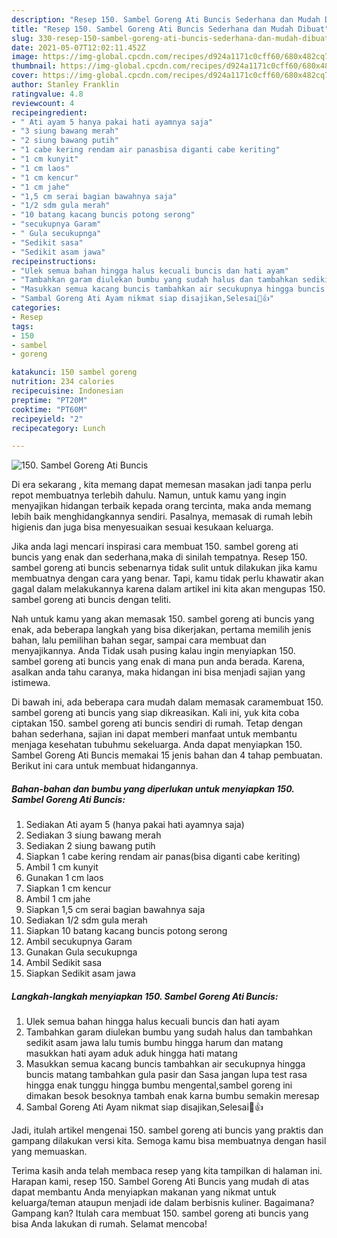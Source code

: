 ```yaml
---
description: "Resep 150. Sambel Goreng Ati Buncis Sederhana dan Mudah Dibuat"
title: "Resep 150. Sambel Goreng Ati Buncis Sederhana dan Mudah Dibuat"
slug: 330-resep-150-sambel-goreng-ati-buncis-sederhana-dan-mudah-dibuat
date: 2021-05-07T12:02:11.452Z
image: https://img-global.cpcdn.com/recipes/d924a1171c0cff60/680x482cq70/150-sambel-goreng-ati-buncis-foto-resep-utama.jpg
thumbnail: https://img-global.cpcdn.com/recipes/d924a1171c0cff60/680x482cq70/150-sambel-goreng-ati-buncis-foto-resep-utama.jpg
cover: https://img-global.cpcdn.com/recipes/d924a1171c0cff60/680x482cq70/150-sambel-goreng-ati-buncis-foto-resep-utama.jpg
author: Stanley Franklin
ratingvalue: 4.8
reviewcount: 4
recipeingredient:
- " Ati ayam 5 hanya pakai hati ayamnya saja"
- "3 siung bawang merah"
- "2 siung bawang putih"
- "1 cabe kering rendam air panasbisa diganti cabe keriting"
- "1 cm kunyit"
- "1 cm laos"
- "1 cm kencur"
- "1 cm jahe"
- "1,5 cm serai bagian bawahnya saja"
- "1/2 sdm gula merah"
- "10 batang kacang buncis potong serong"
- "secukupnya Garam"
- " Gula secukupnga"
- "Sedikit sasa"
- "Sedikit asam jawa"
recipeinstructions:
- "Ulek semua bahan hingga halus kecuali buncis dan hati ayam"
- "Tambahkan garam diulekan bumbu yang sudah halus dan tambahkan sedikit asam jawa lalu tumis bumbu hingga harum dan matang masukkan hati ayam aduk aduk hingga hati matang"
- "Masukkan semua kacang buncis tambahkan air secukupnya hingga buncis matang tambahkan gula pasir dan Sasa jangan lupa test rasa hingga enak tunggu hingga bumbu mengental,sambel goreng ini dimakan besok besoknya tambah enak karna bumbu semakin meresap"
- "Sambal Goreng Ati Ayam nikmat siap disajikan,Selesai🤤👍"
categories:
- Resep
tags:
- 150
- sambel
- goreng

katakunci: 150 sambel goreng 
nutrition: 234 calories
recipecuisine: Indonesian
preptime: "PT20M"
cooktime: "PT60M"
recipeyield: "2"
recipecategory: Lunch

---
```



![150. Sambel Goreng Ati Buncis](https://img-global.cpcdn.com/recipes/d924a1171c0cff60/680x482cq70/150-sambel-goreng-ati-buncis-foto-resep-utama.jpg)

Di era  sekarang , kita memang dapat memesan masakan jadi tanpa perlu repot membuatnya terlebih dahulu. Namun, untuk kamu yang ingin menyajikan hidangan terbaik kepada orang tercinta, maka anda memang lebih baik menghidangkannya sendiri. Pasalnya, memasak di rumah lebih higienis dan juga bisa menyesuaikan sesuai kesukaan keluarga.

Jika anda lagi mencari inspirasi cara membuat 150. sambel goreng ati buncis yang enak dan sederhana,maka di sinilah tempatnya. Resep 150. sambel goreng ati buncis  sebenarnya tidak sulit untuk dilakukan jika kamu membuatnya dengan cara yang benar. Tapi, kamu tidak perlu khawatir akan gagal dalam melakukannya 
karena dalam artikel ini kita akan mengupas 150. sambel goreng ati buncis dengan teliti.  



Nah untuk kamu yang akan memasak 150. sambel goreng ati buncis yang enak, ada beberapa langkah yang bisa dikerjakan, pertama memilih jenis bahan, lalu pemilihan bahan segar, sampai cara membuat dan menyajikannya. Anda Tidak usah pusing kalau ingin menyiapkan 150. sambel goreng ati buncis yang enak di mana pun anda berada. Karena, asalkan anda  tahu caranya, maka hidangan ini bisa menjadi sajian yang istimewa.

Di bawah ini, ada beberapa cara mudah dalam memasak caramembuat 150. sambel goreng ati buncis yang siap dikreasikan. Kali ini, yuk kita coba ciptakan 150. sambel goreng ati buncis sendiri di rumah. Tetap dengan bahan sederhana, sajian ini dapat memberi manfaat untuk membantu menjaga kesehatan tubuhmu sekeluarga. Anda dapat menyiapkan 150. Sambel Goreng Ati Buncis memakai 15 jenis bahan dan 4 tahap pembuatan. Berikut ini cara untuk membuat hidangannya.

<!--inarticleads1-->

##### Bahan-bahan dan bumbu yang diperlukan untuk menyiapkan 150. Sambel Goreng Ati Buncis:

1. Sediakan  Ati ayam 5 (hanya pakai hati ayamnya saja)
1. Sediakan 3 siung bawang merah
1. Sediakan 2 siung bawang putih
1. Siapkan 1 cabe kering rendam air panas(bisa diganti cabe keriting)
1. Ambil 1 cm kunyit
1. Gunakan 1 cm laos
1. Siapkan 1 cm kencur
1. Ambil 1 cm jahe
1. Siapkan 1,5 cm serai bagian bawahnya saja
1. Sediakan 1/2 sdm gula merah
1. Siapkan 10 batang kacang buncis potong serong
1. Ambil secukupnya Garam
1. Gunakan  Gula secukupnga
1. Ambil Sedikit sasa
1. Siapkan Sedikit asam jawa




<!--inarticleads2-->

##### Langkah-langkah menyiapkan 150. Sambel Goreng Ati Buncis:

1. Ulek semua bahan hingga halus kecuali buncis dan hati ayam
1. Tambahkan garam diulekan bumbu yang sudah halus dan tambahkan sedikit asam jawa lalu tumis bumbu hingga harum dan matang masukkan hati ayam aduk aduk hingga hati matang
1. Masukkan semua kacang buncis tambahkan air secukupnya hingga buncis matang tambahkan gula pasir dan Sasa jangan lupa test rasa hingga enak tunggu hingga bumbu mengental,sambel goreng ini dimakan besok besoknya tambah enak karna bumbu semakin meresap
1. Sambal Goreng Ati Ayam nikmat siap disajikan,Selesai🤤👍




Jadi, itulah artikel mengenai  150. sambel goreng ati buncis  yang praktis dan gampang dilakukan versi kita. Semoga kamu bisa membuatnya dengan hasil yang memuaskan. 

Terima kasih anda telah membaca resep yang kita tampilkan di halaman ini. Harapan kami, resep  150. Sambel Goreng Ati Buncis yang mudah di atas dapat membantu Anda menyiapkan makanan yang nikmat untuk keluarga/teman ataupun menjadi ide dalam berbisnis kuliner. Bagaimana? Gampang kan? Itulah cara membuat 150. sambel goreng ati buncis yang bisa Anda lakukan di rumah. Selamat mencoba!

